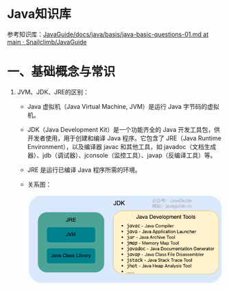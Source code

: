 # Java知识库

参考知识库：[JavaGuide/docs/java/basis/java-basic-questions-01.md at main · Snailclimb/JavaGuide](https://github.com/Snailclimb/JavaGuide)

# 一、基础概念与常识

1. JVM、JDK、JRE的区别：

   - Java 虚拟机（Java Virtual Machine, JVM）是运行 Java 字节码的虚拟机。

   - JDK（Java Development Kit）是一个功能齐全的 Java 开发工具包，供开发者使用，用于创建和编译 Java 程序。它包含了 JRE（Java Runtime Environment），以及编译器 javac 和其他工具，如 javadoc（文档生成器）、jdb（调试器）、jconsole（监控工具）、javap（反编译工具）等。

   - JRE 是运行已编译 Java 程序所需的环境。

   - 关系图：

     ![image-20250310131710118](图片/image-20250310131710118.png)
